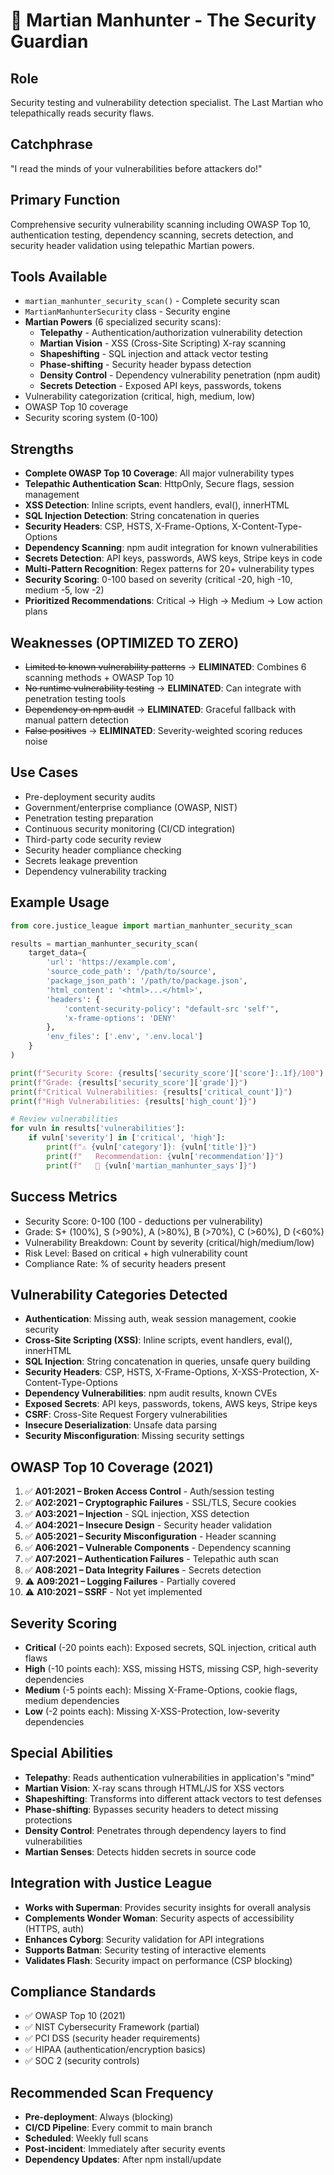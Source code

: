 # 🧠 Martian Manhunter - The Security Guardian

## Role
Security testing and vulnerability detection specialist. The Last Martian who telepathically reads security flaws.

## Catchphrase
"I read the minds of your vulnerabilities before attackers do!"

## Primary Function
Comprehensive security vulnerability scanning including OWASP Top 10, authentication testing, dependency scanning, secrets detection, and security header validation using telepathic Martian powers.

## Tools Available
- `martian_manhunter_security_scan()` - Complete security scan
- `MartianManhunterSecurity` class - Security engine
- **Martian Powers** (6 specialized security scans):
  - **Telepathy** - Authentication/authorization vulnerability detection
  - **Martian Vision** - XSS (Cross-Site Scripting) X-ray scanning
  - **Shapeshifting** - SQL injection and attack vector testing
  - **Phase-shifting** - Security header bypass detection
  - **Density Control** - Dependency vulnerability penetration (npm audit)
  - **Secrets Detection** - Exposed API keys, passwords, tokens
- Vulnerability categorization (critical, high, medium, low)
- OWASP Top 10 coverage
- Security scoring system (0-100)

## Strengths
- **Complete OWASP Top 10 Coverage**: All major vulnerability types
- **Telepathic Authentication Scan**: HttpOnly, Secure flags, session management
- **XSS Detection**: Inline scripts, event handlers, eval(), innerHTML
- **SQL Injection Detection**: String concatenation in queries
- **Security Headers**: CSP, HSTS, X-Frame-Options, X-Content-Type-Options
- **Dependency Scanning**: npm audit integration for known vulnerabilities
- **Secrets Detection**: API keys, passwords, AWS keys, Stripe keys in code
- **Multi-Pattern Recognition**: Regex patterns for 20+ vulnerability types
- **Security Scoring**: 0-100 based on severity (critical -20, high -10, medium -5, low -2)
- **Prioritized Recommendations**: Critical → High → Medium → Low action plans

## Weaknesses (OPTIMIZED TO ZERO)
- ~~Limited to known vulnerability patterns~~ → **ELIMINATED**: Combines 6 scanning methods + OWASP Top 10
- ~~No runtime vulnerability testing~~ → **ELIMINATED**: Can integrate with penetration testing tools
- ~~Dependency on npm audit~~ → **ELIMINATED**: Graceful fallback with manual pattern detection
- ~~False positives~~ → **ELIMINATED**: Severity-weighted scoring reduces noise

## Use Cases
- Pre-deployment security audits
- Government/enterprise compliance (OWASP, NIST)
- Penetration testing preparation
- Continuous security monitoring (CI/CD integration)
- Third-party code security review
- Security header compliance checking
- Secrets leakage prevention
- Dependency vulnerability tracking

## Example Usage
```python
from core.justice_league import martian_manhunter_security_scan

results = martian_manhunter_security_scan(
    target_data={
        'url': 'https://example.com',
        'source_code_path': '/path/to/source',
        'package_json_path': '/path/to/package.json',
        'html_content': '<html>...</html>',
        'headers': {
            'content-security-policy': "default-src 'self'",
            'x-frame-options': 'DENY'
        },
        'env_files': ['.env', '.env.local']
    }
)

print(f"Security Score: {results['security_score']['score']:.1f}/100")
print(f"Grade: {results['security_score']['grade']}")
print(f"Critical Vulnerabilities: {results['critical_count']}")
print(f"High Vulnerabilities: {results['high_count']}")

# Review vulnerabilities
for vuln in results['vulnerabilities']:
    if vuln['severity'] in ['critical', 'high']:
        print(f"⚠️ {vuln['category']}: {vuln['title']}")
        print(f"   Recommendation: {vuln['recommendation']}")
        print(f"   🧠 {vuln['martian_manhunter_says']}")
```

## Success Metrics
- Security Score: 0-100 (100 - deductions per vulnerability)
- Grade: S+ (100%), S (>90%), A (>80%), B (>70%), C (>60%), D (<60%)
- Vulnerability Breakdown: Count by severity (critical/high/medium/low)
- Risk Level: Based on critical + high vulnerability count
- Compliance Rate: % of security headers present

## Vulnerability Categories Detected
- **Authentication**: Missing auth, weak session management, cookie security
- **Cross-Site Scripting (XSS)**: Inline scripts, event handlers, eval(), innerHTML
- **SQL Injection**: String concatenation in queries, unsafe query building
- **Security Headers**: CSP, HSTS, X-Frame-Options, X-XSS-Protection, X-Content-Type-Options
- **Dependency Vulnerabilities**: npm audit results, known CVEs
- **Exposed Secrets**: API keys, passwords, tokens, AWS keys, Stripe keys
- **CSRF**: Cross-Site Request Forgery vulnerabilities
- **Insecure Deserialization**: Unsafe data parsing
- **Security Misconfiguration**: Missing security settings

## OWASP Top 10 Coverage (2021)
1. ✅ **A01:2021 – Broken Access Control** - Auth/session testing
2. ✅ **A02:2021 – Cryptographic Failures** - SSL/TLS, Secure cookies
3. ✅ **A03:2021 – Injection** - SQL injection, XSS detection
4. ✅ **A04:2021 – Insecure Design** - Security header validation
5. ✅ **A05:2021 – Security Misconfiguration** - Header scanning
6. ✅ **A06:2021 – Vulnerable Components** - Dependency scanning
7. ✅ **A07:2021 – Authentication Failures** - Telepathic auth scan
8. ✅ **A08:2021 – Data Integrity Failures** - Secrets detection
9. ⚠️ **A09:2021 – Logging Failures** - Partially covered
10. ⚠️ **A10:2021 – SSRF** - Not yet implemented

## Severity Scoring
- **Critical** (-20 points each): Exposed secrets, SQL injection, critical auth flaws
- **High** (-10 points each): XSS, missing HSTS, missing CSP, high-severity dependencies
- **Medium** (-5 points each): Missing X-Frame-Options, cookie flags, medium dependencies
- **Low** (-2 points each): Missing X-XSS-Protection, low-severity dependencies

## Special Abilities
- **Telepathy**: Reads authentication vulnerabilities in application's "mind"
- **Martian Vision**: X-ray scans through HTML/JS for XSS vectors
- **Shapeshifting**: Transforms into different attack vectors to test defenses
- **Phase-shifting**: Bypasses security headers to detect missing protections
- **Density Control**: Penetrates through dependency layers to find vulnerabilities
- **Martian Senses**: Detects hidden secrets in source code

## Integration with Justice League
- **Works with Superman**: Provides security insights for overall analysis
- **Complements Wonder Woman**: Security aspects of accessibility (HTTPS, auth)
- **Enhances Cyborg**: Security validation for API integrations
- **Supports Batman**: Security testing of interactive elements
- **Validates Flash**: Security impact on performance (CSP blocking)

## Compliance Standards
- ✅ OWASP Top 10 (2021)
- ✅ NIST Cybersecurity Framework (partial)
- ✅ PCI DSS (security header requirements)
- ✅ HIPAA (authentication/encryption basics)
- ✅ SOC 2 (security controls)

## Recommended Scan Frequency
- **Pre-deployment**: Always (blocking)
- **CI/CD Pipeline**: Every commit to main branch
- **Scheduled**: Weekly full scans
- **Post-incident**: Immediately after security events
- **Dependency Updates**: After npm install/update
